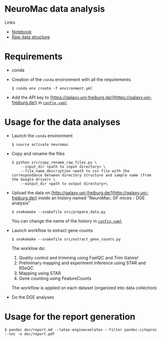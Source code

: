 NeuroMac data analysis
======================

Links
- [Notebook](https://monod.lelab.tailordev.fr/b57db1ec-cc35-47d6-8767-9140d0390bdc#THcB4zTs+1L1Hq9S26HTlJ0IZCjjlCzcnakq7mBGpJo=)
- [Raw data structure](https://docs.google.com/spreadsheets/d/1DL8pEVj5cvGflPIiaSPRXy-dMk2S7CxmnIk6Ubta2xs/edit#gid=0)

# Requirements

- conda
- Creation of the `conda` environment with all the requirements

    ```
    $ conda env create -f environment.yml
    ```

- Add the API key to [https://galaxy.uni-freiburg.de/](https://galaxy.uni-freiburg.de/) in [`config.yaml`](config.yaml)

# Usage for the data analyses

- Launch the `conda` environment

    ```
    $ source activate neuromac
    ```

- Copy and rename the files

    ```
    $ python src/copy_rename_raw_files.py \
        --input_dir <path to input directory> \
        --file_name_description <path to csv file with the correspondance between directory structure and sample name (from the Google drive)> \
        --output_dir <path to output directory>\
    ```

- Upload the data on [http://galaxy.uni-freiburg.de/](http://galaxy.uni-freiburg.de/) inside an history named "NeuroMac: GF mices - DGE analysis"

    ```
    $ snakemake --snakefile src/prepare_data.py
    ```

    You can change the name of the history in [`config.yaml`](config.yaml)

- Launch workflow to extract gene counts

    ```
    $ snakemake --snakefile src/extract_gene_counts.py
    ```

    The worklow do:
    1. Quality control and trimming using FastQC and Trim Galore!
    2. Preliminary mapping and experiment inference using STAR and RSeQC
    3. Mapping using STAR
    4. Gene counting using FeatureCounts

    The workflow is applied on each dataset (organized into data collection)

- Do the DGE analyses

# Usage for the report generation

```
$ pandoc doc/report.md --latex-engine=xelatex --filter pandoc-citeproc  --toc -o doc/report.pdf
```
